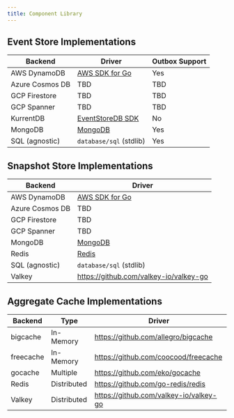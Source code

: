 ```yaml
---
title: Component Library
---
```


## Event Store Implementations

| Backend | Driver | Outbox Support |
|---------|----------------|----------------|
| AWS DynamoDB | [AWS SDK for Go](https://github.com/aws/aws-sdk-go-v2) | Yes |
| Azure Cosmos DB | TBD | TBD |
| GCP Firestore | TBD | TBD |
| GCP Spanner | TBD | TBD |
| KurrentDB | [EventStoreDB SDK](github.com/kurrent-io/KurrentDB-Client-Go) | No |
| MongoDB | [MongoDB](https://github.com/mongodb/mongo-go-driver) | Yes |
| SQL (agnostic) | `database/sql` (stdlib) | Yes |

## Snapshot Store Implementations

| Backend | Driver |
|---------|----------------|
| AWS DynamoDB | [AWS SDK for Go](https://github.com/aws/aws-sdk-go-v2) |
| Azure Cosmos DB | TBD |
| GCP Firestore | TBD |
| GCP Spanner | TBD |
| MongoDB | [MongoDB](https://github.com/mongodb/mongo-go-driver) |
| Redis | [Redis](https://github.com/go-redis/redis) |
| SQL (agnostic) | `database/sql` (stdlib) |
| Valkey | https://github.com/valkey-io/valkey-go |

## Aggregate Cache Implementations

| Backend | Type | Driver |
|---------|------|----------------|
| bigcache | In-Memory | https://github.com/allegro/bigcache |
| freecache | In-Memory | https://github.com/coocood/freecache |
| gocache | Multiple | https://github.com/eko/gocache |
| Redis | Distributed | https://github.com/go-redis/redis |
| Valkey | Distributed | https://github.com/valkey-io/valkey-go |
